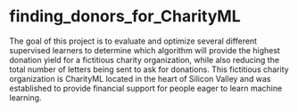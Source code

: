 # finding_donors_for_CharityML
The goal of this project is to evaluate and optimize several different supervised learners to determine which algorithm will provide the highest donation yield for a fictitious charity organization, while also reducing the total number of letters being sent to ask for donations. This fictitious charity organization is CharityML located in the heart of Silicon Valley and was established to provide financial support for people eager to learn machine learning.
